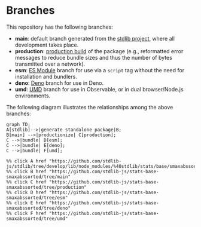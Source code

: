 <!--

@license Apache-2.0

Copyright (c) 2022 The Stdlib Authors.

Licensed under the Apache License, Version 2.0 (the "License");
you may not use this file except in compliance with the License.
You may obtain a copy of the License at

    http://www.apache.org/licenses/LICENSE-2.0

Unless required by applicable law or agreed to in writing, software
distributed under the License is distributed on an "AS IS" BASIS,
WITHOUT WARRANTIES OR CONDITIONS OF ANY KIND, either express or implied.
See the License for the specific language governing permissions and
limitations under the License.

-->

# Branches

This repository has the following branches:

-   **main**: default branch generated from the [stdlib project][stdlib-url], where all development takes place.
-   **production**: [production build][production-url] of the package (e.g., reformatted error messages to reduce bundle sizes and thus the number of bytes transmitted over a network).
-   **esm**: [ES Module][esm-url] branch for use via a `script` tag without the need for installation and bundlers.
-   **deno**: [Deno][deno-url] branch for use in Deno.
-   **umd**: [UMD][umd-url] branch for use in Observable, or in dual browser/Node.js environments.

The following diagram illustrates the relationships among the above branches:

```mermaid
graph TD;
A[stdlib]-->|generate standalone package|B;
B[main] -->|productionize| C[production];
C -->|bundle| D[esm];
C -->|bundle| E[deno];
C -->|bundle| F[umd];

%% click A href "https://github.com/stdlib-js/stdlib/tree/develop/lib/node_modules/%40stdlib/stats/base/smaxabssorted"
%% click B href "https://github.com/stdlib-js/stats-base-smaxabssorted/tree/main"
%% click C href "https://github.com/stdlib-js/stats-base-smaxabssorted/tree/production"
%% click D href "https://github.com/stdlib-js/stats-base-smaxabssorted/tree/esm"
%% click E href "https://github.com/stdlib-js/stats-base-smaxabssorted/tree/deno"
%% click F href "https://github.com/stdlib-js/stats-base-smaxabssorted/tree/umd"
```

[stdlib-url]: https://github.com/stdlib-js/stdlib/tree/develop/lib/node_modules/%40stdlib/stats/base/smaxabssorted
[production-url]: https://github.com/stdlib-js/stats-base-smaxabssorted/tree/production
[deno-url]: https://github.com/stdlib-js/stats-base-smaxabssorted/tree/deno
[umd-url]: https://github.com/stdlib-js/stats-base-smaxabssorted/tree/umd
[esm-url]: https://github.com/stdlib-js/stats-base-smaxabssorted/tree/esm